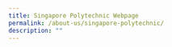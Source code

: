 ```yaml
---
title: Singapore Polytechnic Webpage
permalink: /about-us/singapore-polytechnic/
description: ""
---
```


